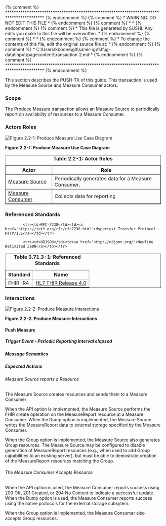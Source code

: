 {% comment %} ***************************************************************************************** {% endcomment %}
{% comment %} *                            WARNING: DO NOT EDIT THIS FILE                             * {% endcomment %}
{% comment %} *                                                                                       * {% endcomment %}
{% comment %} * This file is generated by SUSHI. Any edits you make to this file will be overwritten. * {% endcomment %}
{% comment %} *                                                                                       * {% endcomment %}
{% comment %} * To change the contents of this file, edit the original source file at:                * {% endcomment %}
{% comment %} * C:\Users\kboone\git\saner-ig\fsh\ig-data\input\pagecontent\transaction-2.md           * {% endcomment %}
{% comment %} ***************************************************************************************** {% endcomment %}

This section describes the PUSH-TX of this guide. This transaction is used by the Measure Source and Measure Consumer actors.

### Scope

The Produce Measure transaction allows an Measure Source to
periodically report on availability of resources to a Measure Consumer.


### Actors Roles

![Figure 2.2-1: Produce Measure Use Case Diagram](transaction-2-uc.svg "Figure 2.2-1: Produce Measure Use Case Diagram")

**Figure 2.2-1: Produce Measure Use Case Diagram**

<table border='1' borderspacing='0'>
<caption><b>Table 2.2-1: Actor Roles</b></caption>
<thead><tr><th>Actor</th><th>Role</th></tr></thead>
<tbody><tr><td><a href="actors_and_transactions.html#measure-source">Measure Source</a></td>
<td>Periodically generates data for a Measure Consumer.</td>
</tr>
        <tr><td><a href="actors_and_transactions.html#measure-consumer">Measure Consumer</a></td>
<td>Collects data for reporting</td>
</tr>
        
</tbody>
</table>

### Referenced Standards

<table border='1' borderspacing='0'>
<caption><b>Table 3.71.3-1: Referenced Standards</b></caption>
<thead><tr><th>Standard</th><th>Name</th></tr></thead>
<tbody>
            <tr><td>FHIR-R4</td><td><a href='http://www.hl7.org/FHIR/R4'>HL7 FHIR Release 4.0</a></td></tr>
        
            <tr><td>RFC-7230</td><td><a href='https://ietf.org/rfc/rfc7230.html'>Hypertext Transfer Protocol - HTTP/1.1</a></td></tr>
        
            <tr><td>NDJSON</td><td><a href='http://ndjson.org/'>Newline Delimited JSON</a></td></tr>
        
</tbody>
</table>

### Interactions
        
![Figure 2.2-2: Produce Measure Interactions](transaction-2-seq.svg "Figure 2.2-2: Produce Measure Interactions")

**Figure 2.2-2: Produce Measure Interactions**


#### Push Measure





##### Trigger Event - Periodic Reporting Interval elapsed

##### Message Semantics

##### Expected Actions

###### Measure Source reports a Resource

The Measure Source creates resources and sends them to a Measure Consumer


When the API option is implemented, the Measure Source performs the FHIR create
operation on the MeasureReport resource at a Measure Consumer.  When the Dump option is implemented, the Measure Source
writes the MeasureReport data to external storage specified by the Measure Consumer.

When the Group option is implemented, the Measure Source also generates Group resources.  The Measure Source may
be configured to disable generation of MeasureReport resources (e.g., when used to add Group capabilities to an
existing server), but must be able to demostrate creation of the MeasureReport resources matching the Group.



###### The Measure Consumer Accepts Resource

When the API option is used, the Measure Consumer reports
success using 200 OK, 201 Created, or 204 No Content to indicate a successful update.  When the Dump option is
used, the Measure Consumer reports success using the native protocols for the external storage subsytem.



When the Group option is implemented, the Measure Consumer also accepts Group resources.

